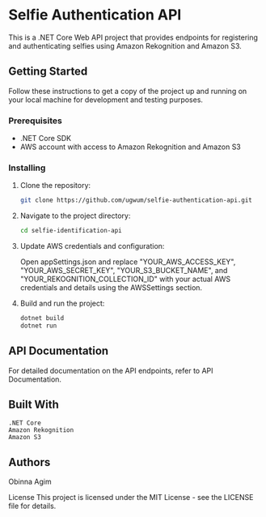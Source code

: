 # Selfie Authentication API

This is a .NET Core Web API project that provides endpoints for registering and authenticating selfies using Amazon Rekognition and Amazon S3.

## Getting Started

Follow these instructions to get a copy of the project up and running on your local machine for development and testing purposes.

### Prerequisites

- .NET Core SDK
- AWS account with access to Amazon Rekognition and Amazon S3

### Installing

1. Clone the repository:

   ```bash
   git clone https://github.com/ugwum/selfie-authentication-api.git

2. Navigate to the project directory:

   ```bash
   cd selfie-identification-api
3. Update AWS credentials and configuration:

    Open appSettings.json and replace "YOUR_AWS_ACCESS_KEY", "YOUR_AWS_SECRET_KEY", "YOUR_S3_BUCKET_NAME", and "YOUR_REKOGNITION_COLLECTION_ID" with your actual AWS credentials and details using the AWSSettings section.

4. Build and run the project:

	```bash
    dotnet build
    dotnet run
## API Documentation
For detailed documentation on the API endpoints, refer to API Documentation.

## Built With
	.NET Core
	Amazon Rekognition
	Amazon S3
## Authors
Obinna Agim 

License
This project is licensed under the MIT License - see the LICENSE file for details.
